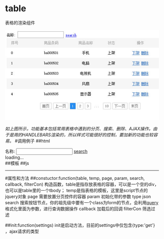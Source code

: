 # table
表格的渲染组件

![](example/table.jpg)

*如上图所示，功能基本包括常用表格中遇到的分页、搜索、删除、AJAX操作。由于是用的HANDLEBARS渲染的，所以样式可能很好的控制，要加新的功能也较容易。*
#调用例子
##html
	<div class="form">
		名称: <input type="text" name="gname"> <a href="#" id="search">search</a>
	</div>
	<div id="tab-list" ajaxurl="list.json">
		loading...
	</div>
	<div id="pager"></div>
##模板
	<script type="text/x-handlebars-template" id="tpl-list">
		<table class="tab-list">
			<thead>
				<tr>
						<th class="first-cell">序号</th>
						<th>商品条码</th>
						<th>商品名称</th>
						<th>状态</th>
						<th>操作</th>
				</tr>
			</thead>
			<tbody>
				{{#each data}}
				<tr>
						<td class="first-cell">{{@index}}</td>
						<td>{{goods_bn}}</td>
						<td>{{goods_name}}</td>
						<td>上架</td>
						<td><a class="js-ajax" js-ajax-param="id={{goods_id}}" href="action.json">下架</a> <a class="js-delete" href="action.json">删除</a></td>
				</tr>
				{{/each}}
			</tbody>
		</table>
	</script>
##js
	<script>
		var table = new Table($('#tab-list'), $('#tpl-list'), $('#pager'), {}, $('#search'));
		table.init({type:'post'});
	</script>


----------

#属性和方法
##constuctor:function(table, temp, page, param, search, callback, filterCon)
	构造函数，table是指存放表格的容器，可以是一个空的div，也可以是table里的一个tbody；
	temp是指表格的模板，这里是script节点的jquery对象
	page 需要放置分页控件的容器
	param 初始化带的参数 type json
	search 搜索按钮节点，你的祖先级中要有一个class为form的节点，会利用[query](https://github.com/tianxiangbing/query)格式化里面为参数，进行查询数据操作
	callback 加载后的回调
	filterCon 筛选过滤
	
##init:function(settings)
	init是启动方法，目前的settings中仅包含{type:'get'} ，ajax请求的类型